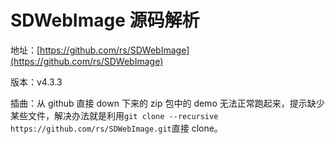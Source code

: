 # SDWebImage 源码解析
地址：[https://github.com/rs/SDWebImage](https://github.com/rs/SDWebImage)

版本：v4.3.3

插曲：从 github 直接 down 下来的 zip 包中的 demo 无法正常跑起来，提示缺少某些文件，解决办法就是利用`git clone --recursive https://github.com/rs/SDWebImage.git`直接 clone。

## 

